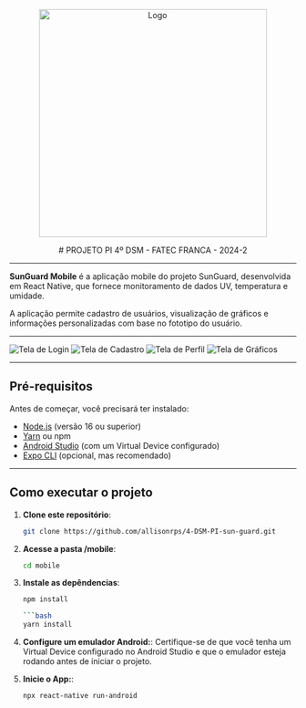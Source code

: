 <p align="center">
  <img src="../design/logoblack.png" alt="Logo" width="400"/>
</p>

<p align="center">
# PROJETO PI 4º DSM - FATEC FRANCA - 2024-2
</p>

---

**SunGuard Mobile** 
é a aplicação mobile do projeto SunGuard, desenvolvida em React Native, que fornece monitoramento de dados UV, temperatura e umidade. 

A aplicação permite cadastro de usuários, visualização de gráficos e informações personalizadas com base no fototipo do usuário.

---

![Tela de Login](../prints/mobile-login.png)
![Tela de Cadastro](../prints/mobile-cadastro.png)
![Tela de Perfil](../prints/mobile-perfil.png)
![Tela de Gráficos](../prints/mobile-graficos.png)

---

## **Pré-requisitos**

Antes de começar, você precisará ter instalado:

- [Node.js](https://nodejs.org/) (versão 16 ou superior)
- [Yarn](https://classic.yarnpkg.com/lang/en/docs/install/) ou npm
- [Android Studio](https://developer.android.com/studio) (com um Virtual Device configurado)
- [Expo CLI](https://docs.expo.dev/get-started/installation/) (opcional, mas recomendado)

---

## **Como executar o projeto**

1. **Clone este repositório**:
   ```bash
   git clone https://github.com/allisonrps/4-DSM-PI-sun-guard.git

2. **Acesse a pasta /mobile**:

   ```bash
   cd mobile

3. **Instale as depêndencias**:

   ```bash
   npm install

   ```bash
   yarn install

4. **Configure um emulador Android:**:
Certifique-se de que você tenha um Virtual Device configurado no Android Studio 
e que o emulador esteja rodando antes de iniciar o projeto.

5. **Inicie o App:**:
   ```bash
   npx react-native run-android



